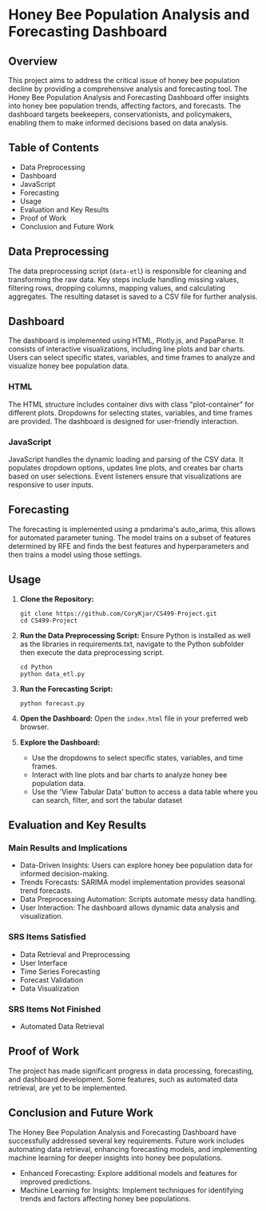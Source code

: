 # Honey Bee Population Analysis and Forecasting Dashboard

## Overview

This project aims to address the critical issue of honey bee population decline by providing a comprehensive analysis and forecasting tool. The Honey Bee Population Analysis and Forecasting Dashboard offer insights into honey bee population trends, affecting factors, and forecasts. The dashboard targets beekeepers, conservationists, and policymakers, enabling them to make informed decisions based on data analysis.

## Table of Contents

- Data Preprocessing
- Dashboard
- JavaScript
- Forecasting
- Usage
- Evaluation and Key Results
- Proof of Work
- Conclusion and Future Work

## Data Preprocessing

The data preprocessing script (`data-etl`) is responsible for cleaning and transforming the raw data. Key steps include handling missing values, filtering rows, dropping columns, mapping values, and calculating aggregates. The resulting dataset is saved to a CSV file for further analysis.

## Dashboard

The dashboard is implemented using HTML, Plotly.js, and PapaParse. It consists of interactive visualizations, including line plots and bar charts. Users can select specific states, variables, and time frames to analyze and visualize honey bee population data.

### HTML

The HTML structure includes container divs with class "plot-container" for different plots. Dropdowns for selecting states, variables, and time frames are provided. The dashboard is designed for user-friendly interaction.

### JavaScript

JavaScript handles the dynamic loading and parsing of the CSV data. It populates dropdown options, updates line plots, and creates bar charts based on user selections. Event listeners ensure that visualizations are responsive to user inputs.

## Forecasting

The forecasting is implemented using a pmdarima's auto_arima, this allows for automated parameter tuning. The model trains on a subset of features determined by RFE and finds the best features and hyperparameters and then trains a model using those settings.

## Usage

1. **Clone the Repository:**
   ```
   git clone https://github.com/CoryKjar/CS499-Project.git
   cd CS499-Project
   ```

2. **Run the Data Preprocessing Script:**
   Ensure Python is installed as well as the libraries in requirements.txt, navigate to the Python subfolder then execute the data preprocessing script.
   ```
   cd Python
   python data_etl.py
   ```
   
3. **Run the Forecasting Script:**
   ```
   python forecast.py
   ```

3. **Open the Dashboard:**
   Open the `index.html` file in your preferred web browser.

4. **Explore the Dashboard:**
   - Use the dropdowns to select specific states, variables, and time frames.
   - Interact with line plots and bar charts to analyze honey bee population data.
   - Use the 'View Tabular Data' button to access a data table where you can search, filter, and sort the tabular dataset

## Evaluation and Key Results

### Main Results and Implications

- Data-Driven Insights: Users can explore honey bee population data for informed decision-making.
- Trends Forecasts: SARIMA model implementation provides seasonal trend forecasts.
- Data Preprocessing Automation: Scripts automate messy data handling.
- User Interaction: The dashboard allows dynamic data analysis and visualization.

### SRS Items Satisfied

- Data Retrieval and Preprocessing
- User Interface
- Time Series Forecasting
- Forecast Validation
- Data Visualization

### SRS Items Not Finished

- Automated Data Retrieval


## Proof of Work

The project has made significant progress in data processing, forecasting, and dashboard development. Some features, such as automated data retrieval, are yet to be implemented.

## Conclusion and Future Work

The Honey Bee Population Analysis and Forecasting Dashboard have successfully addressed several key requirements. Future work includes automating data retrieval, enhancing forecasting models, and implementing machine learning for deeper insights into honey bee populations.
- Enhanced Forecasting: Explore additional models and features for improved predictions.
- Machine Learning for Insights: Implement techniques for identifying trends and factors affecting honey bee populations.
